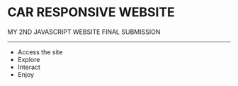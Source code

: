 # CAR RESPONSIVE WEBSITE
MY 2ND JAVASCRIPT WEBSITE FINAL SUBMISSION
______________________
- Access the site
- Explore
- Interact
- Enjoy
